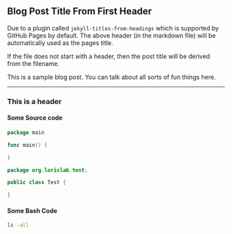 ## Blog Post Title From First Header

Due to a plugin called `jekyll-titles-from-headings` which is supported by GitHub Pages by default. The above header (in the markdown file) will be automatically used as the pages title.

If the file does not start with a header, then the post title will be derived from the filename.

This is a sample blog post. You can talk about all sorts of fun things here.

---

### This is a header

#### Some Source code

```go
package main

func main() {

}
```

```java
package org.lorislab.test;

public class Test {

}
```

#### Some Bash Code

```bash
ls -all
```

